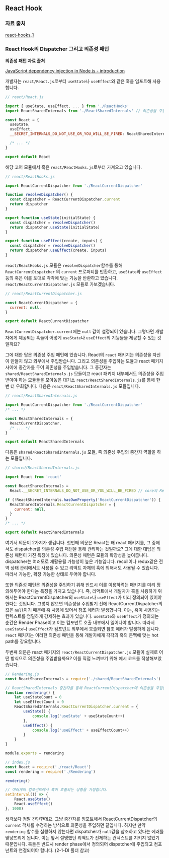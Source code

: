 ## React Hook

### 자료 출처

[react-hooks_1](https://goidle.github.io/react/in-depth-react-hooks_1/)

### React Hook의 Dispatcher 그리고 의존성 패턴

**의존성 패턴 자료 출처**

[JavaScript dependency injection in Node.js - introduction](https://tsh.io/blog/dependency-injection-in-node-js/)

개발자는 `react/React.js`로부터 `useState`나 `useEffect`와 같은 훅을 임포트해 사용합니다.

```jsx
// react/React.js

import { useState, useEffect, ... } from './ReactHooks'
import ReactSharedInternals from './ReactSharedInternals' // 의존성을 주입받는 징검다리

const React = {
  useState,
  useEffect,
  __SECRET_INTERNALS_DO_NOT_USE_OR_YOU_WILL_BE_FIRED: ReactSharedInternals,

  /* ... */
}

export default React
```

해당 코어 모듈에서 훅은 `react/ReactHooks.js`로부터 가져오고 있습니다.

```jsx
// react/ReactHooks.js

import ReactCurrentDispatcher from './ReactCurrentDispatcher'

function resolveDispatcher() {
  const dispatcher = ReactCurrentDispatcher.current
  return dispatcher
}

export function useState(initialState) {
  const dispatcher = resolveDispatcher()
  return dispatcher.useState(initialState)
}

export function useEffect(create, inputs) {
  const dispatcher = resolveDispatcher()
  return dispatcher.useEffect(create, inputs)
}
```

`react/ReactHooks.js` 모듈은 `resolveDispatcher`함수를 통해 `ReactCurrentDispatcher` 의 `current` 프로퍼티를 반환하고, `useState`와 `useEffect` 등의 훅은 이를 토대로 각각에 맞는 기능을 반환하고 있습니다. `react/ReactCurrentDispatcher.js` 모듈로 가보겠습니다. 

```jsx
// react/ReactCurrentDispatcher.js

const ReactCurrentDispatcher = {
  current: null,
}

export default ReactCurrentDispatcher
```

`ReactCurrentDispatcher.current`에는 `null` 값이 설정되어 있습니다. 그렇다면 개발자에게 제공되는 훅들이 어떻게 `useState`나 `useEffect`의 기능들을 제공할 수 있는 것일까요?

그에 대한 답은 의존성 주입 패턴에 있습니다. React의 `react` 패키지는 의존성을 자신이 만들지 않고 외부에서 주입받습니다. 그리고 의존성을 주입하는 모듈과 react 패키지 사이에 중간자를 두어 의존성을 주입받습니다. 그 중간자는 `shared/ReactSharedInternals.js` 모듈이고 react 패키지 내부에서도 의존성을 주입받아야 하는 모듈들을 모아놓은 대기소 `react/ReactSharedInternals.js`를 통해 한번 더 우회합니다. 다음은 `react/ReactSharedInternals.js` 모듈입니다.

```jsx
// react/ReactSharedInternals.js

import ReactCurrentDispatcher from './ReactCurrentDispatcher'
/* ... */

const ReactSharedInternals = {
  ReactCurrentDispatcher,
  /* ... */
}

export default ReactSharedInternals
```

다음은 `shared/ReactSharedInternals.js` 모듈, 즉 의존성 주입의 중간자 역할을 하는 모듈입니다.

```jsx
// shared/ReactSharedInternals.js

import React from 'react'

const ReactSharedInternals =
  React.__SECRET_INTERNALS_DO_NOT_USE_OR_YOU_WILL_BE_FIRED // core의 ReactSharedInternals.js

if (!ReactSharedInternals.hasOwnProperty('ReactCurrentDispatcher')) {
  ReactSharedInternals.ReactCurrentDispatcher = {
    current: null,
  }
}
/* ... */

export default ReactSharedInternals
```

여기서 의문이 2가지가 생깁니다. 첫번째 의문은 React는 왜 react 패키지를, 그 중에서도 dispatcher를 의존성 주입 패턴을 통해 관리하는 것일까요? 그에 대한 대답은 의존성 패턴이 가진 특징에 있습니다. 의존성 패턴은 모듈의 확장성을 높여줍니다. dispatcher는 여러모로 재활용될 가능성이 높은 기능입니다. recoil이나 redux같은 전역 상태 관리에서도 사용될 수 있고 리액트 자체의 훅에 의해서도 사용될 수 있습니다. 따라서 가능한, 확장 가능한 상태로 두어야 합니다. 

또한 의존성 패턴은 의존성을 주입하기 위해 반드시 이를 이용하려는 패키지를 미리 정의해두어야 한다는 특징을 가지고 있습니다. 즉, 리액트에서 개발자가 훅을 사용하기 위해서는 ReactCurrentDispatcher의 `useState`나 `useEffect`가 미리 정의되어 있어야 한다는 것입니다. 그렇지 않으면 의존성을 주입받기 전에 ReactCurrentDispatcher의 값은 `null`이기 때문에 훅 사용에 있어서 참조 에러가 발생합니다. 이는, 훅이 사용되는 컨텍스트를 엄밀하게 강제하는 효과가 있습니다. `useState`와 `useEffect`가 정의되는 순간은 Render Phase이고 이는 컴포넌트 호출 내부에서 일어나야 합니다. 따라서 `useState`나 `useEffect`가 컴포넌트 외부에서 호출되면 참조 에러가 발생하게 됩니다. `react` 패키지는 이러한 의존성 패턴을 통해 개발자에게 각각의 훅의 문맥에 맞는 hot path를 강요합니다.

두번째 의문은 react 패키지의 `react/ReactCurrentDispatcher.js` 모듈이 실제로 어떤 방식으로 의존성을 주입받을까요? 이를 직접 느껴보기 위해 예시 코드를 작성해보았습니다.

```jsx
// Rendering.js
const ReactSharedInternals = require('./shared/ReactSharedInternals')

// ReactSharedInternals 중간자를 통해 ReactCurrentDispatcher에 의존성을 주입합니다.
function rendering() {
    let useStateCount = 0
    let useEffectCount = 0
    ReactSharedInternals.ReactCurrentDispatcher.current = {
        useState() {
            console.log('useState' + useStateCount++)
        },
        useEffect() {
            console.log('useEffect' + useEffectCount++)
        }
    }
}

module.exports = rendering
```

```jsx
// index.js
const React = require('./react/React')
const rendering = require('./Rendering')

rendering()

// 여러개의 컴포넌트에서 훅이 호출되는 상황을 가정합니다.
setInterval(() => {
    React.useState()
    React.useEffect()
}, 1000)
```

생각보다 정말 간단한데요. 그냥 중간자를 임포트해서 ReactCurrentDispatcher의 `current` 객체를 수정하는 방식으로 의존성을 주입하면 끝입니다. 하지만 만약 `rendering` 함수를 실행하지 않는다면 dispatcher가 `null`값을 참조하고 있다는 에러를 맞닿뜨리게 됩니다. 이는 앞서 설명했던 리액트가 전제하는 컨텍스트를 지키지 않았기 때문입니다. 훅들은 반드시 render phase에서 정의되어 dispatcher에 주입되고 컴포넌트와 연결되어야 합니다. (2-1-DI 폴더 참고)